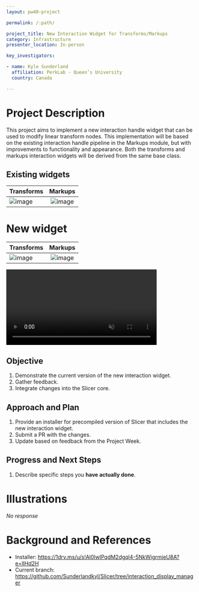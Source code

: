 ```yaml
---
layout: pw40-project

permalink: /:path/

project_title: New Interaction Widget for Transforms/Markups
category: Infrastructure
presenter_location: In-person

key_investigators:

- name: Kyle Sunderland
  affiliation: PerkLab - Queen’s University
  country: Canada

---
```


# Project Description

<!-- Add a short paragraph describing the project. -->

This project aims to implement a new interaction handle widget that can be used to modify linear transform nodes. This implementation will be based on the existing interaction handle pipeline in the Markups module, but with improvements to functionality and appearance. Both the transforms and markups interaction widgets will be derived from the same base class.

## Existing widgets
| Transforms| Markups |
|----------|:-------------:|
| ![image](https://github.com/NA-MIC/ProjectWeek/assets/9222709/aa0e1abb-ee47-478e-b712-a9cfd666b311) | ![image](https://github.com/NA-MIC/ProjectWeek/assets/9222709/f65d323f-e84c-481b-94c1-1001eb209ce5) |

# New widget

| Transforms| Markups |
|----------|:-------------:|
| ![image](https://github.com/NA-MIC/ProjectWeek/assets/9222709/af25e92a-71e6-42de-b00f-21b9f1af701c) | ![image](https://github.com/NA-MIC/ProjectWeek/assets/9222709/e347f82e-ff57-4fca-86b5-b9d29414fb25) |


<video
  controls muted
  src="https://github.com/NA-MIC/ProjectWeek/assets/9222709/43e2d906-a8c0-4909-b357-757d41457d7a"
  style="max-height:640px; min-height: 200px">
</video>

## Objective

<!-- Describe here WHAT you would like to achieve (what you will have as end result). -->

1.  Demonstrate the current version of the new interaction widget.
2.  Gather feedback.
3.  Integrate changes into the Slicer core.

## Approach and Plan

<!-- Describe here HOW you would like to achieve the objectives stated above. -->

1.  Provide an installer for precompiled version of Slicer that includes the new interaction widget.
2.  Submit a PR with the changes.
3.  Update based on feedback from the Project Week.

## Progress and Next Steps

<!-- Update this section as you make progress, describing of what you have ACTUALLY DONE.
     If there are specific steps that you could not complete then you can describe them here, too. -->

1.  Describe specific steps you **have actually done**.

# Illustrations

<!-- Add pictures and links to videos that demonstrate what has been accomplished. -->

*No response*

# Background and References

<!-- If you developed any software, include link to the source code repository.
     If possible, also add links to sample data, and to any relevant publications. -->

- Installer: https://1drv.ms/u/s!Al0lwIPqdM2dgql4-5NkWigrmjeU8A?e=lIHd2H
- Current branch: <https://github.com/Sunderlandkyl/Slicer/tree/interaction_display_manager>
